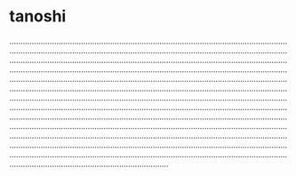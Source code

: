 # tanoshi

...................................................................................................................................................................................................................................................................................................................................................................................................................................................................................................................................................................................................................................................................................................................................................................................................................................................................................................................................................................................................................................................................................................................................................................................................................................................................................................................................................................................................................................................................................................................................................................................................................................................................................................................................................
